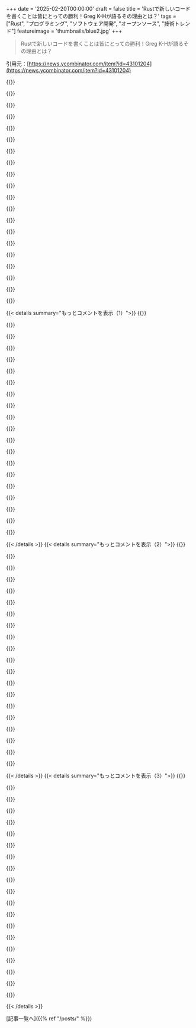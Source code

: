 +++
date = '2025-02-20T00:00:00'
draft = false
title = 'Rustで新しいコードを書くことは皆にとっての勝利！Greg K-Hが語るその理由とは？'
tags = ["Rust", "プログラミング", "ソフトウェア開発", "オープンソース", "技術トレンド"]
featureimage = 'thumbnails/blue2.jpg'
+++

> Rustで新しいコードを書くことは皆にとっての勝利！Greg K-Hが語るその理由とは？

引用元：[https://news.ycombinator.com/item?id=43101204](https://news.ycombinator.com/item?id=43101204)

{{<matomeQuote body="Linusの反応がこの文脈に関連してる気がするよね。" userName="lazypenguin" createdAt="2025-02-21T02:40:52" color="">}}

{{<matomeQuote body="Linusの返事は素晴らしいトーンで、問題が解決することを期待してる。彼は自分の主張をしっかり伝えつつも、Christophの懸念に対しても敬意を持って対応してるから、LinuxのメンテナコミュニティとRustを使う貢献者たちが協力できることに希望が持てるよ。" userName="thesuperbigfrog" createdAt="2025-02-21T02:54:51" color="#45d325">}}

{{<matomeQuote body="返答はChristophの懸念には言葉で答えてるけど、実際にはかなりの調整が必要になると思う。Cの変更でRustのバインディングが壊れた場合はRust側が直さないとダメみたいで、CメンテナはRustのことを気にしなくていいってことでしょ。でもCだけの変更で全体が壊れるPRがメインラインにマージされるのは難しそう。" userName="j16sdiz" createdAt="2025-02-21T05:25:20" color="">}}

{{<matomeQuote body="＞ rust folks should fix the rust binding when C changes breaks the binding<br>これが長期的にどう機能するのか理解できない。壊れた部分がある状態でカーネルをリリースするとか無理じゃない？Rustの人たちが直さないといけないか、Cの変更を見送らなきゃいけないし、ユーザーはカーネルアップデート後にドライバが動かなくなったら困るよね。" userName="Tomte" createdAt="2025-02-21T05:57:55" color="#45d325">}}

{{<matomeQuote body="Linuxカーネルの開発プロセス知ってる？機能は二週間のマージウィンドウでしかマージできないし、その後の八週間は修正だけしか受け入れられないから、その間にRustのバインディングは直せると思うよ。" userName="sanxiyn" createdAt="2025-02-21T06:05:14" color="">}}

{{<matomeQuote body="八週間の間にRustの開発者が時間や興味を持てなかったらどうするの？実際には無理ってわけじゃないけど、厳しいルールにするのは難しいと思う。" userName="Tomte" createdAt="2025-02-21T06:07:57" color="">}}

{{<matomeQuote body="カーネル開発に詳しくないけど、Cのコードと何が違うの？インターフェースが変わったら、使ってる人は壊れるよ、RustでもCでも結局調整が必要なんじゃない？メンテナが自分のコードのすべての使い方を直すのが普通ってのは、スケールしない気がする。" userName="Lutger" createdAt="2025-02-21T09:46:05" color="">}}

{{<matomeQuote body="Linuxカーネルみたいなプロジェクトでは、実際の破壊的な変更はとても稀だから注意が必要。数年分のデバイスドライバがそのAPIに依存してる場合、壊すことはできなくて新しいバージョンを導入することになる。" userName="swiftcoder" createdAt="2025-02-21T10:22:28" color="#ff5c5c">}}

{{<matomeQuote body="それは違う。内部APIはすぐに変わることが多いんだ（例えば、引数を追加するなど）。外部のドライバが最新のカーネルで動かないのを試してみればわかるよ。" userName="cozzyd" createdAt="2025-02-21T10:58:51" color="">}}

{{<matomeQuote body="もちろん、引数を追加するような単純な機械的な変更の場合、Rustのバインディングの変更も簡単だよ。全く知らないハードウェアのドライバコードをいじってるときに、例えば<br>quaff(something, 5, Q_DOOP) ... を quaff(something, 5, 0, Q_DEFAULT | (Q_DOOP << 4)) にするような感じ。これならCプログラマでもRustバインディングを調整できる気がする。" userName="tialaramex" createdAt="2025-02-21T13:18:40" color="#ff5c5c">}}

{{<matomeQuote body="もし運転コードを見ていて、実際に見たことないハードウェアのいじくり方を半時間もかけて学ぶことになったら、まさにその通り。> Isn’t the point of Coccinelle that you don’t have to spend time walking through (C) driver code you’ve never heard of? ”の言いたいことは同感だわ。" userName="mananaysiempre" createdAt="2025-02-21T23:30:47" color="">}}

{{<matomeQuote body="もしカーネルが壊れたRustでリリースされるなら、そのポリシーへの対応に驚いたりするなよ。" userName="sanxiyn" createdAt="2025-02-21T06:09:54" color="">}}

{{<matomeQuote body="数年後、Rustで書かれたデバイスのドライバが新しいカーネルで使えなくなることを考えると心配だ。Rustが第二級市民として扱われ続けるなら、それも受け入れざるを得ないかもしれない。" userName="Tomte" createdAt="2025-02-21T06:14:58" color="">}}

{{<matomeQuote body="＞ At least for Debian, all you need to do if you hit such a case is to simply go and choose the old kernel in the Grub screen. ”古いカーネルをGrubで選ぶだけならいいけど、もっと面倒くさいことがあるのも事実だよ。" userName="mschuster91" createdAt="2025-02-21T08:14:52" color="">}}

{{<matomeQuote body="そんなワークフローを提案するつもりじゃないよね、さすがに。" userName="account42" createdAt="2025-02-21T10:50:53" color="#785bff">}}

{{<matomeQuote body="Rustのコードがまだデフォルトでビルドされないようにすれば、問題は起こりがちだけど、基本的にはRustが全力でサポートされる言語になるまではそれでいいんじゃない？" userName="kelnos" createdAt="2025-02-21T06:10:19" color="">}}

{{<matomeQuote body="＞ No Rust code is built unless CONFIG_RUST is on, and it is off by default. ”CONFIG_RUSTがオフならRustのコードはビルドされないから、当面は問題ないってことじゃない？" userName="sanxiyn" createdAt="2025-02-21T05:45:16" color="">}}

{{<matomeQuote body="理論上はそうだけど、最近のNova NvidiaドライバがRustで書かれると、重要になること急増するよね。それでも、ポリシーが変わらなくてもそれは悪くないと思うよ。" userName="robinei" createdAt="2025-02-21T07:27:17" color="">}}

{{<matomeQuote body="Linusが強く意見を主張する数少ない人が一人だということ。ただ、会話の進行を制御することとはまた違う認識を持っているのが素晴らしい。" userName="nxobject" createdAt="2025-02-21T03:33:18" color="#45d325">}}

{{<matomeQuote body="「技術的に尊敬しているし、一緒に働くのが好きだ。 」って言いながら、強気で言う姿勢が昔とは全然違うのがすごくいい感じ！" userName="SeanAnderson" createdAt="2025-02-21T03:38:38" color="#ff5c5c">}}

{{< details summary="もっとコメントを表示（1）">}}
{{<matomeQuote body="印象として、彼のキャラクターの核心にはいつもこれがあったと思う。ただ、それを文章にするのを学んだのかな。対照的に、状況に応じて模範的なキャラクターを演じる人たちもいるけど、実際には裏では復讐心に満ちて毒々しい場合がある。" userName="atq2119" createdAt="2025-02-21T03:52:25" color="">}}

{{<matomeQuote body="LinusはRustがあまり好きじゃないか、少なくともPro-Rustではないと思ってたけど、実際には彼の近くのスタッフがかなりRust推しだから、内核でもRust実験が始まった感じ。最近の反応を見てると、Rusted Linuxは避けられない流れだね。彼はPro-Rustだ。" userName="ksec" createdAt="2025-02-21T03:16:57" color="">}}

{{<matomeQuote body="最初からそう思う必要はなかったはず。実験が始まったのは、彼が試してみたいと思っていて、ある程度の支持があったから。彼の動機についてはかなり喋ってるしね。" userName="dralley" createdAt="2025-02-21T05:30:16" color="#ff5733">}}

{{<matomeQuote body="彼はC++を排除するのに困ってなかったよね。" userName="Symmetry" createdAt="2025-02-21T13:42:07" color="">}}

{{<matomeQuote body="CとRustの利点を比較したら、CとC++の比較よりもずっと影響が大きいと思う。" userName="miohtama" createdAt="2025-02-21T14:03:23" color="">}}

{{<matomeQuote body="Linux Foundationの企業スポンサーからRustを進める相当な圧力がかかってると思うよ。Google、Microsoft、AWSなんかも含まれてる。" userName="the_duke" createdAt="2025-02-21T06:16:08" color="">}}

{{<matomeQuote body="圧力はあちこちから常にかかってる。何かがOSの置き換えをするリスクがあるからね。C++の普及に関しては、Linusはその流れが限られてるのを見極めて、リスクがほとんどないと判断したんだと思う。<br>ただ、Rustに関してはそうはならない。" userName="snailmailstare" createdAt="2025-02-24T12:13:07" color="">}}

{{<matomeQuote body="少なくともGoogleはAndroidでRustベースのLinuxコードを実際に使用して展開してる。大きなLinux Foundationのメンバーは公には知られていない影響力を持ってると思うよ。" userName="the_duke" createdAt="2025-02-25T10:18:44" color="#ff5733">}}

{{<matomeQuote body="Rusted Linuxは「避けられない」理由があって、なぜならRustは客観的に良い言語だから。Cに比べても設計が多くの言語の欠点を修正してるし。" userName="tonyhart7" createdAt="2025-02-21T06:02:45" color="#785bff">}}

{{<matomeQuote body="本当の理由は昔の5時間かかるカーネルコンパイルへの思いなんじゃないかな。" userName="smidgeon" createdAt="2025-02-21T09:24:30" color="">}}

{{<matomeQuote body="なんでそういうの？古いシステムにはRustツールチェインがないかもしれないし、将来出てくるアーキテクチャはどうなるの？" userName="billfruit" createdAt="2025-02-21T04:08:02" color="">}}

{{<matomeQuote body="＞古いシステムにはRustツールチェインがないかもしれないし、<br>Linuxは常に進化についていけないと捨てられるというスタンスだよね。安定したドライバAPIがないのもその一環。<br>＞将来出てくるアーキテクチャはどうなるの？<br>そのアーキテクチャにRustコンパイラが無いなんて誰が言ってるの？Cコンパイラがある保証もないし。" userName="lmm" createdAt="2025-02-21T04:14:48" color="">}}

{{<matomeQuote body="今のところRustツールチェインがないLinuxのレガシーシステムってどれなの？進歩を止めて200人がAmigaでm68kを動かすために99.9%のユーザーを犠牲にするの？Apple Siliconのユーザーはm68kの何倍もいると思うよ。" userName="danieldk" createdAt="2025-02-21T08:05:15" color="#785bff">}}

{{<matomeQuote body="確かRustはllvmを使ってるから、バックエンドを変更すれば大丈夫じゃない？" userName="jfbfkdnxbdkdb" createdAt="2025-02-21T10:10:27" color="">}}

{{<matomeQuote body="Linuxがサポートしているプラットフォームの中には、LLVMが対応していないものもあるよ。それに、古いシステムにはメンテナが少ないから、良いLLVMバックエンドを作るのは難しいかも。" userName="rcxdude" createdAt="2025-02-21T12:07:48" color="">}}

{{<matomeQuote body="なんで彼はこのメールを3週間前に送らなかったのか理解できない。" userName="foota" createdAt="2025-02-21T08:04:16" color="">}}

{{<matomeQuote body="正直、Linuxからのこういう返答を待ってた。Hellwigをひとまず黙らせた感じ。<br>＞問題のプルリクエストはDMAレイヤーには全く影響を与えないもので、全く別のサブディレクトリのユーザーの話だった。<br>全くあなたのコードに影響を与えないわけだから、こんな無茶な反論を持ち出すのは残念だよ。<br>早かったら、才能ある貢献者をカーネルから失わずに済んだかもしれない。" userName="kennysoona" createdAt="2025-02-21T07:01:12" color="#ff5733">}}

{{<matomeQuote body="＞早かったら、才能ある貢献者をカーネルから失わずに済んだかもしれない。<br>R4Lのリード開発者が辞めたのは、Hellwigを完全な負け犬に感じさせないための妥協だと思ってる。それはひどいけど。" userName="kombine" createdAt="2025-02-21T08:44:47" color="">}}

{{<matomeQuote body="誰が辞めたの？" userName="josefx" createdAt="2025-02-21T09:21:35" color="">}}

{{<matomeQuote body="色々な議論を見て感じたのは、Rustを受け入れることで得られる利益が、その苦労に見合わないと考えてる人がいるってこと。提案されてる利点の大部分は、Rustなしでも他の方法で実現できるかもしれないし、clangを必須のコンパイラにして、甚至限界チェックを導入するだけで大きな効果が得られるんじゃないかな。あと、Rustコードの可読性や美しさについての不満も多いみたいだね。" userName="dfawcus" createdAt="2025-02-19T18:29:05" color="">}}


{{< /details >}}
{{< details summary="もっとコメントを表示（2）">}}
{{<matomeQuote body="Cの開発者は間違いを犯さないと思ってるから、Rustの価値を見出せないんだろうな。FreeBSDの開発者ともそんな議論をしたことあるけど、同じような態度で、俺のアプリをクラッシュさせるバグを指摘したら、逆にRustのラッパーが悪いって責められたのは驚いたよ。" userName="0x457" createdAt="2025-02-19T21:20:26" color="#ff5c5c">}}

{{<matomeQuote body="確かに、そんな風にプライドでやったことはあるな。誰かを謙虚にするための努力をしてしまうことがある。でも、自分も同じように謙虚にされる必要があると思ってる。時には自分を本当に見つめ直すことも大事だね。" userName="EasyMark" createdAt="2025-02-21T04:37:56" color="">}}

{{<matomeQuote body="人はなんで自分の頭の中で多くのシンボルを使いこなすことを見せびらかしたがるのか理解できん。結局、コンピュータは指示されたことをやるだけなんだし、人間がそれを完全に支配するなんて無理だよ。言語が問題解決を考える上で影響があるのは確かだけど、進歩をもたらすのはツールや抽象化だと思うんだ。" userName="dc443" createdAt="2025-02-21T09:55:57" color="">}}

{{<matomeQuote body="＞”色々な議論を見て感じたのは、Rustを受け入れることで得られる利益がその苦労に見合わないと考えてる人がいるってこと。”そのメールを読んでみて。Greg KHは確かにその利点に価値があると考えてるよ。あと、今のタイミングでCコードを改善できるチャンスでもある。確かにシンプルな解決策があるかもしれないって考えたくなるのもわかるけど、実際にそういうものは見たことがないからな。" userName="mustache_kimono" createdAt="2025-02-19T20:55:43" color="">}}

{{<matomeQuote body="＞”そのメールを読んでみて。Greg KHは確かにその利点に価値があると考えてるよ。”誰もがGreg KHがそう思ってるなんて考えてないだろ。彼はここで言われてる「人々」とは違う存在なんだ。" userName="whstl" createdAt="2025-02-21T08:55:09" color="">}}

{{<matomeQuote body="CVEリストを見ると、Cのメモリバグの70-80％は範囲外読み書きに関係してるんだ。Rustと同様に、bounds-safetyも冗長なチェックを排除できる。カーネルに実装するのは可能性が高いと思うけど、フォーマル化はリファクタリングを難しくする可能性があるから、そこに対する恐れがあるかも。Cやカーネルの利点は、新しいハードウェアや要件に対する柔軟性なんだから。" userName="mimd" createdAt="2025-02-19T21:29:56" color="">}}

{{<matomeQuote body="＞”カーネルに導入するのはどのくらい可能性があるのか？”私の予想では難しい。fbounds-safetyは、範囲外の読み書きが発生した際にプログラムを中断する仕組みだから、カーネルを中断させるのは全然良い選択肢とは言えない。ドライバにバグがあったら、PCが突然オフになるなんて誰もが受け入れられないから。" userName="whytevuhuni" createdAt="2025-02-19T22:03:40" color="">}}

{{<matomeQuote body="そうだね、カーネルでのパニックはよろしくない。R4Lに関してはずっとフォローしてきたけど、fboundsにはプログラムを中断せずにテレメトリイベントとして記録するオプションがあるみたい。それを使えば、カーネルが生き残る可能性があるから良さそうだね。" userName="mimd" createdAt="2025-02-19T22:30:37" color="#785bff">}}

{{<matomeQuote body="ああ、ありがとう。それがWARN_ON_ONCE(…)と同じように処理できて、遅延があまりなければ良いシステムだね。そんなら、すごく良さそうだ。自分も読み込む必要がある。" userName="whytevuhuni" createdAt="2025-02-19T22:43:41" color="">}}

{{<matomeQuote body="Linusの考えについて、プログラムを壊さないようにするセキュリティ強化の努力は絶対に必要だよという意見があるみたい。＞”https://lkml.org/lkml/2017/11/21/356”" userName="oskarkk" createdAt="2025-02-20T23:56:47" color="">}}

{{<matomeQuote body="GCCのために、コンパイラがトラップを挿入したときに警告を出す10行くらいのパッチを持ってるよ。サニタイザーを使って、警告をエラーに変えて、サインオーバーフローとかの問題を防げるよ。" userName="uecker" createdAt="2025-02-20T06:36:51" color="#785bff">}}

{{<matomeQuote body="そのパッチ、役立ちそうだね。なんでアップストリームに行かなかったの？" userName="estebank" createdAt="2025-02-21T17:22:11" color="">}}

{{<matomeQuote body="サニタイザーはプロダクションには出荷されないよ。" userName="saagarjha" createdAt="2025-02-20T23:50:17" color="">}}

{{<matomeQuote body="データ損失やセキュリティの脆弱性を引き起こすのが、カーネルがクラッシュするよりいいなんて、俺には理解できない。" userName="chlorion" createdAt="2025-02-21T02:12:28" color="">}}

{{<matomeQuote body="どちらかはサーバーやアプリケーション、データを失わせるかもしれないけど、もう一つは確実に壊れるよ。" userName="NBJack" createdAt="2025-02-21T03:30:14" color="">}}

{{<matomeQuote body="多くのケースでは、静かに間違ったことをするより、はっきりと爆発する方が好ましいよ。特に敵対的な行動をする奴らの前ではね。" userName="fwip" createdAt="2025-02-21T04:08:30" color="#38d3d3">}}

{{<matomeQuote body="一方は攻撃者に本来アクセスできないデータにアクセスさせたり、勝手にコードを実行させたりするかもしれない。もう一方はそれをしないように保障されている。" userName="int_19h" createdAt="2025-02-21T09:25:56" color="#ff5c5c">}}

{{<matomeQuote body="Rustはプログラミングエコシステムから他の安全な選択肢を追いやってると思う。Adaみたいな他の安全なメモリの言語もあるのに、理由がわからない。Rustだけがメモリ安全を達成する唯一の選択肢でなくてもいいよね。" userName="throwawaymaths" createdAt="2025-02-21T00:43:34" color="">}}

{{<matomeQuote body="LinusはAdaがあまり好きでないみたいで、才能のあるプログラマも少なくて年齢層も高いからね。Rustが他の言語よりも優れている理由は、成功したからで、若手が触れることができたのも一因だよ。それに、Rustが唯一の選択肢であるべきじゃないという意見から、待てたはずだという意見に変わるのはおかしいと思う。" userName="dralley" createdAt="2025-02-21T00:50:02" color="">}}

{{<matomeQuote body="そうだね！Rustは色んなことをうまくやってるけど、プロトコルとprocマクロはひどいし、RAIIもダメだよ。" userName="throwawaymaths" createdAt="2025-02-21T00:52:40" color="">}}


{{< /details >}}
{{< details summary="もっとコメントを表示（3）">}}
{{<matomeQuote body="あなたの意見だね。でもprocマクロがひどいのには同意するよ。「プロトコル」ってRustの何のことかわからないけど。RAIIについては意見が分かれることもあるけど、私はそれに感謝してる。結局、Linus Torvaldsが隠れているアカウントじゃない限り、私たちの意見は関係ないみたいだね。" userName="kelnos" createdAt="2025-02-21T06:47:22" color="#ff5c5c">}}

{{<matomeQuote body="＞研究が遅れているのは、潜在的な利点が少なくて、研究のコストが高いから。<br>その通り。今のところ、Rustの他に達成できている安全な選択肢はないし、現状で改善するのを止める理由にはならないよ。" userName="lmm" createdAt="2025-02-21T08:36:26" color="#ff5c5c">}}

{{<matomeQuote body="＞Rustが唯一の方法である理由は、それが唯一うまく機能しているからだ。<br>その通りだけど、大変だからみんな挑戦しなくてRustに落ち着くんだよ。6ヶ月で進展が得られるかもしれないのに、何でRustのコストを払わなきゃいけないの？" userName="throwawaymaths" createdAt="2025-02-21T21:04:38" color="">}}

{{<matomeQuote body="先週のAdaスレッドの後、AdacoreのサイトでPDFを見たけど、意外なことが多かったよ。論理演算子が短絡評価しないとか、サブプロシージャと関数があって前者は値を返さないとか、Adaのswitch相当はフォールスルーしないとかね。" userName="caspper69" createdAt="2025-02-21T02:31:26" color="#ff5733">}}

{{<matomeQuote body="＞論理演算子が短絡評価しないって言ってるけど、二つの構文があって、短絡しないのは`and`で、短絡するのは`and then`だよ。" userName="jcmoyer" createdAt="2025-02-21T03:27:27" color="">}}

{{<matomeQuote body="＞理由を拒否する前に、少なくともその理由を知るべきだよ！" userName="eviks" createdAt="2025-02-21T03:37:55" color="">}}

{{<matomeQuote body="Rustの戦略が唯一の方法でなければならない理由って何なの？RAIIだと思う人もいるけど、明確なキーワードを使って解放ステップを作ればいいんじゃない？" userName="throwawaymaths" createdAt="2025-02-21T04:05:14" color="">}}

{{<matomeQuote body="良い会話は「Rustの戦略が唯一の方法かどうか」を議論するところから始まると難しいと思う。他にも方法はあるよ。Javaの戦略も有効だけど、システムプログラミングには不向きだし、Rustのアプローチは強力だよ。" userName="solidsnack9000" createdAt="2025-02-21T05:59:48" color="#38d3d3">}}

{{<matomeQuote body="私の言う「戦略」は理論じゃなく実装の話。ライフタイピングをコンパイラにお願いする必要ある？静的チェックツールの一部にしても良いだろ。RAIIなしでアフィン型も使えるし、Rustのやり方に代わるオプションはたくさんある。" userName="throwawaymaths" createdAt="2025-02-21T06:08:54" color="#ff33a1">}}

{{<matomeQuote body="まず、君の指摘は”Rustのメモリ安全性戦略”とは関係ないことを言っているよね。マクロや他の使いやすさは戦略には含まれていないし、確かにそれらはRustの核となる価値を変えずに異なることができる。静的解析に関するポイントに集中した方が良いと思うけど、型システムは静的解析ツールの一種だし、他のツールに置き換えられる可能性もある。例えばPythonのMyPyがあるけど、そんなツールは開発の日常から外れることができない。プログラムの正しさをチェックする以上、コードが正しいかどうかを確認し続けなきゃいけない。皆が静的解析ツールをまったく使わないとしたら、それは問題を生む。Rustが他の言語と違うのは、親密に統合されたアフィン型を持ち、適度に使いやすい環境が整っているところだね。" userName="solidsnack9000" createdAt="2025-02-21T18:41:13" color="#45d325">}}

{{<matomeQuote body="テストや開発ビルドの時だけValgrindやASANを使っている成功事例もあるよ。>どうやってコミットごとにコードの信頼性を確認するの？今は簡単に全コミットでフルチェックできるし、プルリクエストもテストに失敗したら拒否できるようになってる。失敗を避けるためにGitの履歴を修正するのも面倒だけどできる方法だ。" userName="throwawaymaths" createdAt="2025-02-22T02:59:37" color="">}}

{{<matomeQuote body="静的解析は無視される可能性が高いという大きな欠点があるよ。" userName="samus" createdAt="2025-02-21T10:59:39" color="">}}

{{<matomeQuote body="それでいいさ。例えば、自分だけが使うプログラムでは静的解析をしなくても問題ないし、物理シミュレーションのように一度だけ400,000コアで走らせるHPCのワークロードでも、テストでクラッシュしなければ多分スケールでも大丈夫だろう。OSを作るならもちろんチェックはするべきで、実際、RustのエコシステムもMIRIを使うことを推奨しているよ。" userName="throwawaymaths" createdAt="2025-02-21T20:57:48" color="">}}

{{<matomeQuote body="じゃあ、Cで「速いプログラム」を書くのは？それがカーネル開発の比較になっているよ。RustがMakefileやシェルスクリプト、Pythonスクリプトの代わりになるとは言わないけど、Rustなら多くの”速いプログラム”を快適に書けるのはすごいね。" userName="solidsnack9000" createdAt="2025-02-21T22:41:04" color="#ff33a1">}}

{{<matomeQuote body="＞Cで「速いプログラム」を書くのはどう思う？もちろんカーネル開発では無理だね。そういう場合は静的解析は必須だよ。" userName="throwawaymaths" createdAt="2025-02-22T02:53:57" color="">}}

{{<matomeQuote body="(Miriは静的解析ではないよ。)" userName="steveklabnik" createdAt="2025-02-21T21:03:15" color="">}}

{{<matomeQuote body="それは問題の本質じゃないよ。静的解析の外にあるユニットで、安全性チェックを追加するために存在しているんだ。" userName="throwawaymaths" createdAt="2025-02-21T21:31:42" color="">}}

{{<matomeQuote body="他の選択肢が探求され、却下された可能性はどうやって分かるの？君がRustに不満を持っていることは、みんながそう思ってるわけじゃない。Rustの機能を好む人もいるし、私はそれをコンパイラに一体化してほしいと思う。問題ない？もしライフタイムチェックが別のツールなら、rustcがライフタイムルールに違反したバイナリを作れるなら、Rustはメモリ安全な言語とは言えないよ。コンパイラが成功したら正しさが保証されていることで、生産性が向上するし、私たちが考えることはどうでもいいんだ。" userName="kelnos" createdAt="2025-02-21T06:53:35" color="#38d3d3">}}

{{<matomeQuote body="時には何かが勢いで選ばれることもある。実は言語にこだわってないんだ。雇われた言語でコーディングするけど、個人プロジェクトはC++やPythonでやることが多いよ。" userName="EasyMark" createdAt="2025-02-21T04:41:04" color="">}}

{{<matomeQuote body="正直言って、同じモノリシックなコードベースに二つのプログラミング言語を並行して混ぜるのは良くないと思う。フロントエンドとバックエンドのように用途やレイヤーが違う場合ならまだしも、両方を自分で扱うのはストレスになるし、Cの開発者とRustの開発者が分かれて作業することで技術的にもコミュニケーション的にも摩擦が生まれる。特に組み込みシステムに関わっていると、二つのツールチェーンを設定する手間や、Rust/LLVMのコンパイラの遅いコンパイル時間によるCIやデバッグの時間延長を想像するだけで”痛い”ね。" userName="typ" createdAt="2025-02-21T02:26:32" color="#45d325">}}


{{< /details >}}


[記事一覧へ]({{% ref "/posts/" %}})
